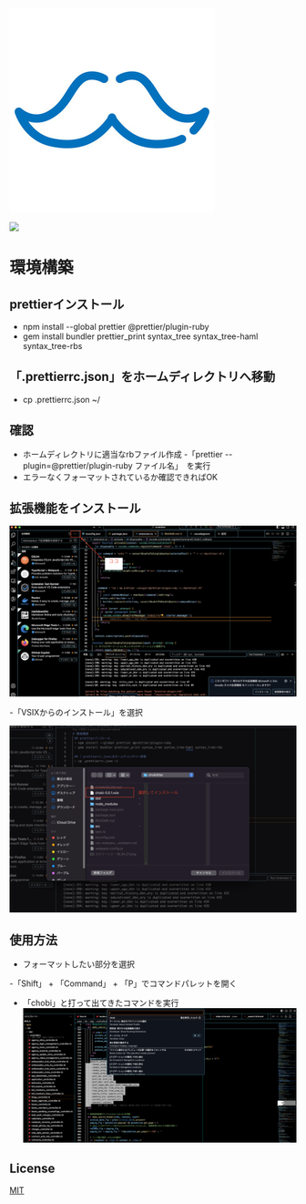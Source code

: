![alt text](chobi.jpg)

<img src="https://img.shields.io/badge/TS-Typescript-007ACC.svg?logo=typescript&style=social">


# 環境構築

## prettierインストール

- npm install --global prettier @prettier/plugin-ruby
- gem install bundler prettier_print syntax_tree syntax_tree-haml syntax_tree-rbs

## 「.prettierrc.json」をホームディレクトリへ移動

- cp .prettierrc.json ~/

## 確認

- ホームディレクトリに適当なrbファイル作成 -「prettier --plugin=@prettier/plugin-ruby ファイル名」　を実行
- エラーなくフォーマットされているか確認できればOK

## 拡張機能をインストール

![alt text](<スクリーンショット 2024-03-28 16.34.27.png>)

-「VSIXからのインストール」を選択

![alt text](<スクリーンショット 2024-03-28 16.41.49.png>)

## 使用方法

- フォーマットしたい部分を選択

-「Shift」 + 「Command」 + 「P」でコマンドパレットを開く

- 「chobi」と打って出てきたコマンドを実行
![alt text](<スクリーンショット 2024-03-28 16.51.56.png>)

## License

[MIT](https://choosealicense.com/licenses/mit/)
